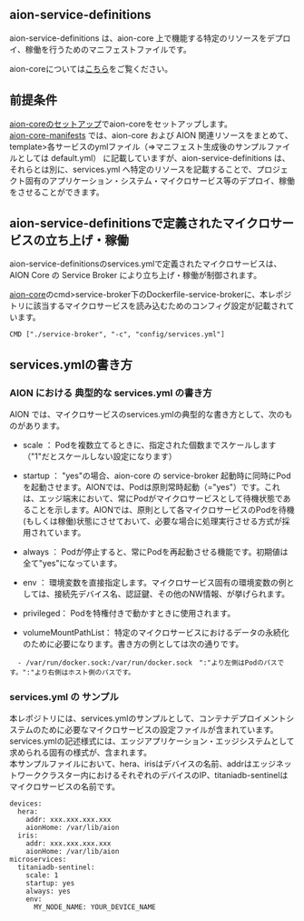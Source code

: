 ## **aion-service-definitions** 
aion-service-definitions は、aion-core 上で機能する特定のリソースをデプロイ、稼働を行うためのマニフェストファイルです。  

aion-coreについては[こちら](https://github.com/latonaio/aion-core)をご覧ください。  

## 前提条件  
[aion-coreのセットアップ](https://github.com/latonaio/aion-core)でaion-coreをセットアップします。  
[aion-core-manifests](https://github.com/latonaio/aion-core-manifests) では、aion-core および AION 関連リソースをまとめて、template>各サービスのymlファイル（⇒マニフェスト生成後のサンプルファイルとしては default.yml） に記載していますが、aion-service-definitions は、それらとは別に、services.yml へ特定のリソースを記載することで、プロジェクト固有のアプリケーション・システム・マイクロサービス等のデプロイ、稼働をさせることができます。  

## aion-service-definitionsで定義されたマイクロサービスの立ち上げ・稼働  
aion-service-definitionsのservices.ymlで定義されたマイクロサービスは、AION Core の Service Broker により立ち上げ・稼働が制御されます。  

[aion-core](https://github.com/latonaio/aion-core)のcmd>service-broker下のDockerfile-service-brokerに、本レポジトリに該当するマイクロサービスを読み込むためのコンフィグ設定が記載されています。  

```
CMD ["./service-broker", "-c", "config/services.yml"]
```

## services.ymlの書き方

### AION における 典型的な services.yml の書き方 ###
AION では、マイクロサービスのservices.ymlの典型的な書き方として、次のものがあります。  

* scale     ： Podを複数立てるときに、指定された個数までスケールします（"1"だとスケールしない設定になります）   

* startup   ： "yes"の場合、aion-core の service-broker 起動時に同時にPodを起動させます。AIONでは、Podは原則常時起動（="yes"）です。これは、エッジ端末において、常にPodがマイクロサービスとして待機状態であることを示します。AIONでは、原則として各マイクロサービスのPodを待機(もしくは稼働)状態にさせておいて、必要な場合に処理実行させる方式が採用されています。  

* always    ： Podが停止すると、常にPodを再起動させる機能です。初期値は全て"yes"になっています。   

* env       ： 環境変数を直接指定します。マイクロサービス固有の環境変数の例としては、接続先デバイス名、認証鍵、その他のNW情報、が挙げられます。  

* privileged： Podを特権付きで動かすときに使用されます。  

* volumeMountPathList： 特定のマイクロサービスにおけるデータの永続化のために必要になります。書き方の例としては次の通りです。
```
  - /var/run/docker.sock:/var/run/docker.sock　":"より左側はPodのパスです。":"より右側はホスト側のパスです。
```

### services.yml の サンプル ###
本レポジトリには、services.ymlのサンプルとして、コンテナデプロイメントシステムのために必要なマイクロサービスの設定ファイルが含まれています。  
services.ymlの記述様式には、エッジアプリケーション・エッジシステムとして求められる固有の様式が、含まれます。  
本サンプルファイルにおいて、hera、irisはデバイスの名前、addrはエッジネットワーククラスター内におけるそれぞれのデバイスのIP、titaniadb-sentinelはマイクロサービスの名前です。
```
devices:
  hera:
    addr: xxx.xxx.xxx.xxx
    aionHome: /var/lib/aion
  iris:
    addr: xxx.xxx.xxx.xxx
    aionHome: /var/lib/aion
microservices:
  titaniadb-sentinel:
    scale: 1
    startup: yes
    always: yes
    env:
      MY_NODE_NAME: YOUR_DEVICE_NAME
```
